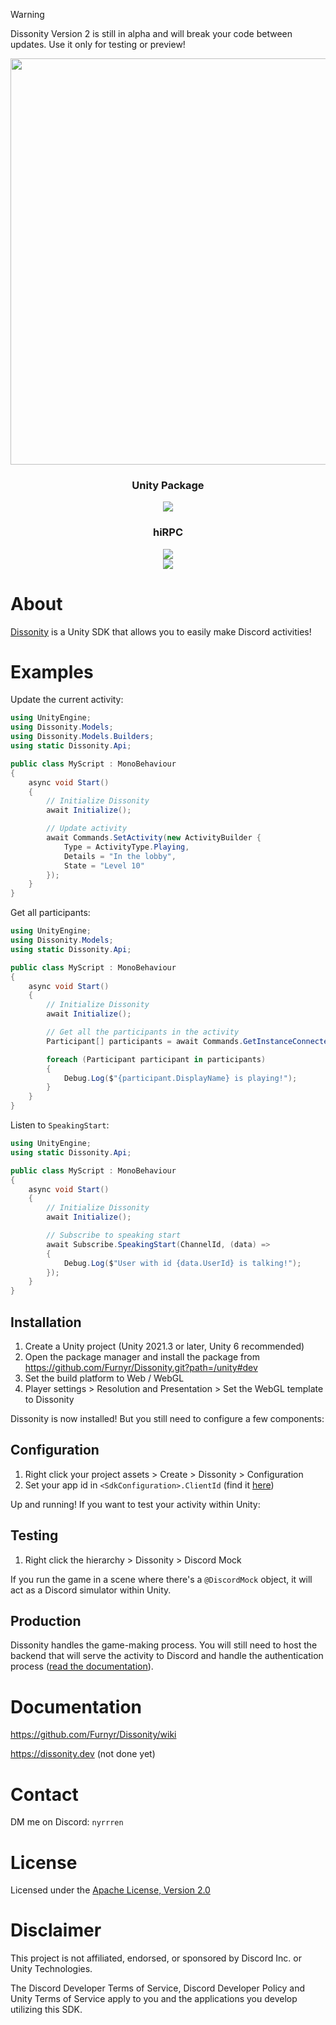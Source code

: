 
> [!WARNING]
> Dissonity Version 2 is still in alpha and will break your code between updates. Use it only for testing or preview!

<div align="center">
    <img src="https://i.imgur.com/60Sv0ak.png" width="650">
</div>

<div align="center">
    <div>
        <h3>Unity Package</h3>
        <img src="https://img.shields.io/badge/version-alpha%20v2.0.0-red">
    </div>
    <div>
        <h3>hiRPC</h3>
        <img src="https://img.shields.io/badge/dynamic/toml?url=https%3A%2F%2Fraw.githubusercontent.com%2FFurnyr%2FDissonity%2Frefs%2Fheads%2Fdev%2Fhirpc%2FCargo.toml&query=package.version&prefix=v&label=version&color=red
        ">
    </div>
    <img src="https://img.shields.io/github/actions/workflow/status/Furnyr/Dissonity/hirpc.yaml">
</div>

# About

[Dissonity](https://dissonity.dev) is a Unity SDK that allows you to easily make Discord activities!

# Examples

Update the current activity:

```cs
using UnityEngine;
using Dissonity.Models;
using Dissonity.Models.Builders;
using static Dissonity.Api;

public class MyScript : MonoBehaviour
{
    async void Start()
    {
        // Initialize Dissonity
        await Initialize();

        // Update activity
        await Commands.SetActivity(new ActivityBuilder {
            Type = ActivityType.Playing,
            Details = "In the lobby",
            State = "Level 10"
        });
    }
}
```

Get all participants:

```cs
using UnityEngine;
using Dissonity.Models;
using static Dissonity.Api;

public class MyScript : MonoBehaviour
{
    async void Start()
    {
        // Initialize Dissonity
        await Initialize();

        // Get all the participants in the activity
        Participant[] participants = await Commands.GetInstanceConnectedParticipants();

        foreach (Participant participant in participants)
        {
            Debug.Log($"{participant.DisplayName} is playing!");
        }
    }
}
```

Listen to `SpeakingStart`:

```cs
using UnityEngine;
using static Dissonity.Api;

public class MyScript : MonoBehaviour
{
    async void Start()
    {
        // Initialize Dissonity
        await Initialize();

        // Subscribe to speaking start
        await Subscribe.SpeakingStart(ChannelId, (data) =>
        {
            Debug.Log($"User with id {data.UserId} is talking!");
        });
    }
}
```

## Installation

1. Create a Unity project (Unity 2021.3 or later, Unity 6 recommended)
2. Open the package manager and install the package from https://github.com/Furnyr/Dissonity.git?path=/unity#dev
3. Set the build platform to Web / WebGL
4. Player settings > Resolution and Presentation > Set the WebGL template to Dissonity

Dissonity is now installed! But you still need to configure a few components:

## Configuration

1. Right click your project assets > Create > Dissonity > Configuration
2. Set your app id in `<SdkConfiguration>.ClientId` (find it [here](https://discord.com/developers/applications))

Up and running! If you want to test your activity within Unity:

## Testing

1. Right click the hierarchy > Dissonity > Discord Mock

If you run the game in a scene where there's a `@DiscordMock` object, it will act as a Discord simulator within Unity.

## Production

Dissonity handles the game-making process. You will still need to host the backend that will serve the activity to Discord and handle the authentication process ([read the documentation](#documentation)).


# Documentation

https://github.com/Furnyr/Dissonity/wiki

https://dissonity.dev (not done yet)

# Contact

DM me on Discord: `nyrrren`

# License

Licensed under the [Apache License, Version 2.0](LICENSE)

# Disclaimer

This project is not affiliated, endorsed, or sponsored by Discord Inc. or Unity Technologies.

The Discord Developer Terms of Service, Discord Developer Policy and Unity Terms of Service apply to you and the applications you develop utilizing this SDK.